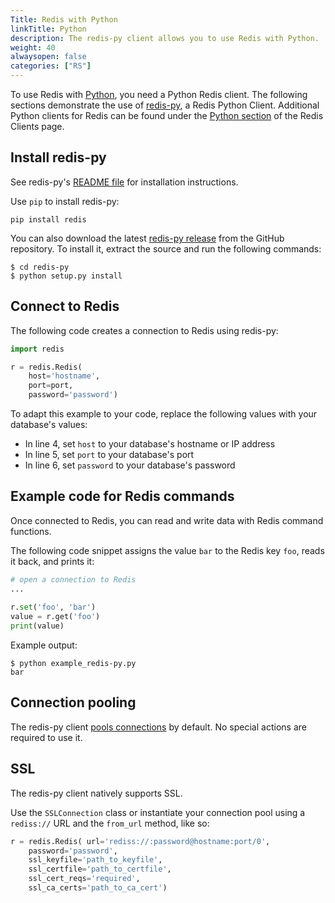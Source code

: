 ```yaml
---
Title: Redis with Python
linkTitle: Python
description: The redis-py client allows you to use Redis with Python.
weight: 40
alwaysopen: false
categories: ["RS"]
---
```

To use Redis with [Python](https://www.python.org/), you need a Python Redis client. The following sections demonstrate the use of [redis-py](https://github.com/andymccurdy/redis-py/), a Redis Python Client. Additional Python clients for Redis can be found under the [Python section](http://redis.io/clients#Python) of the Redis Clients page.

## Install redis-py

See redis-py's [README file](https://github.com/andymccurdy/redis-py/#installation) for installation instructions.

Use `pip` to install redis-py:

    pip install redis

You can also download the latest [redis-py release](https://github.com/andymccurdy/redis-py/releases) from the GitHub repository. To install it, extract the source and run the following commands:

    $ cd redis-py
    $ python setup.py install

## Connect to Redis

The following code creates a connection to Redis using redis-py:

```python
import redis

r = redis.Redis(
    host='hostname',
    port=port, 
    password='password')
```

To adapt this example to your code, replace the following values with your database's values:

- In line 4, set `host` to your database's hostname or IP address
- In line 5, set `port` to your database's port
- In line 6, set `password` to your database's password

## Example code for Redis commands

Once connected to Redis, you can read and write data with Redis command functions.

The following code snippet assigns the value `bar` to the Redis key `foo`, reads it back, and prints it:

```python
# open a connection to Redis
...
 
r.set('foo', 'bar')
value = r.get('foo')
print(value)
```

Example output:

    $ python example_redis-py.py
    bar

## Connection pooling

The redis-py client [pools connections](https://github.com/andymccurdy/redis-py#connection-pools) by default. No special actions are required to use it.

## SSL

The redis-py client natively supports SSL.

Use the `SSLConnection` class or instantiate your connection pool using a `rediss://` URL and the `from_url` method, like so:

```python
r = redis.Redis( url='rediss://:password@hostname:port/0',
    password='password',
    ssl_keyfile='path_to_keyfile',
    ssl_certfile='path_to_certfile',
    ssl_cert_reqs='required',
    ssl_ca_certs='path_to_ca_cert')
```
